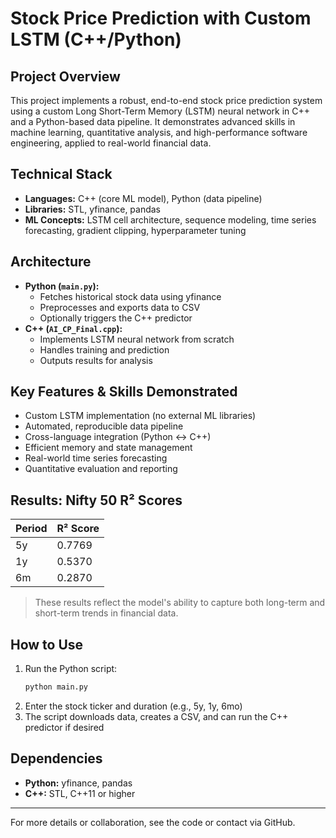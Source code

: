 # Stock Price Prediction with Custom LSTM (C++/Python)

## Project Overview
This project implements a robust, end-to-end stock price prediction system using a custom Long Short-Term Memory (LSTM) neural network in C++ and a Python-based data pipeline. It demonstrates advanced skills in machine learning, quantitative analysis, and high-performance software engineering, applied to real-world financial data.

## Technical Stack
- **Languages:** C++ (core ML model), Python (data pipeline)
- **Libraries:** STL, yfinance, pandas
- **ML Concepts:** LSTM cell architecture, sequence modeling, time series forecasting, gradient clipping, hyperparameter tuning

## Architecture
- **Python (`main.py`):**
  - Fetches historical stock data using yfinance
  - Preprocesses and exports data to CSV
  - Optionally triggers the C++ predictor
- **C++ (`AI_CP_Final.cpp`):**
  - Implements LSTM neural network from scratch
  - Handles training and prediction
  - Outputs results for analysis

## Key Features & Skills Demonstrated
- Custom LSTM implementation (no external ML libraries)
- Automated, reproducible data pipeline
- Cross-language integration (Python ↔ C++)
- Efficient memory and state management
- Real-world time series forecasting
- Quantitative evaluation and reporting

## Results: Nifty 50 R² Scores
| Period | R² Score |
|--------|----------|
| 5y     | 0.7769   |
| 1y     | 0.5370   |
| 6m     | 0.2870   |

> These results reflect the model's ability to capture both long-term and short-term trends in financial data.

## How to Use
1. Run the Python script:
   ```bash
   python main.py
   ```
2. Enter the stock ticker and duration (e.g., 5y, 1y, 6mo)
3. The script downloads data, creates a CSV, and can run the C++ predictor if desired

## Dependencies
- **Python:** yfinance, pandas
- **C++:** STL, C++11 or higher

---
For more details or collaboration, see the code or contact via GitHub.
